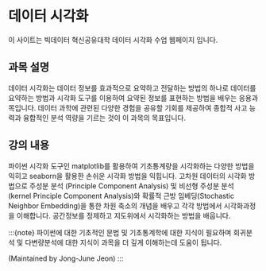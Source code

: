 # 데이터 시각화

이 사이트는 빅데이터 혁신공유대학 데이터 시각화 수업 웹페이지 입니다. 

## 과목 설명 

데이터 시각화는 데이터 정보를 효과적으로 요약하고 전달하는 방법의 하나로 데이터를 요약하는 방법과 시각화 도구를 이용하여 요약된 정보를 
표현하는 방법을 배우는 응용과목입니다. 데이터 과학에 관련된 다양한 경험을 공유할 기회를 제공하여 종합적 사고 능력과 융합적인 분석 역량을 기르는 것이 이 과목의 목표입니다. 



## 강의 내용 

 파이썬 시각화 도구인 matplotlib를 활용하여 기초통계량을 시각화하는 다양한 방법을 익히고 seaborn을 활용한 손쉬운 시각화 방법을 익힙니다. 고차원 데이터의 시각화 방법으로  주성분 분석 (Principle Component Analysis) 및 비선형 주성분 분석 (kernel Principle Component Analysis)와 확률적 근방 임베딩(Stochastic Neighbor Embedding)을 통한 차원 축소의 개념을 배우고 각각 방법에서 시각화과정을 이해합니다. 공간정보를 정제하고 지도위에서 시각화하는 방법을 배웁니다. 


 
:::{note}
파이썬에 대한 기초적인 문법 및 기초통계학에 대한 지식이 필요하며 회귀분석 및 다변량분석에 대한 지식이 과목을 더 깊게 이해하는데 도움이 됩니다. 

(Maintained by Jong-June Jeon)
:::
